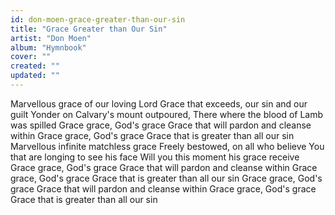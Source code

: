 ```yaml
---
id: don-moen-grace-greater-than-our-sin
title: "Grace Greater than Our Sin"
artist: "Don Moen"
album: "Hymnbook"
cover: ""
created: ""
updated: ""
---
```


Marvellous grace of our loving Lord Grace that exceeds, our sin and our guilt
Yonder on Calvary's mount outpoured,
There where the blood of Lamb was  spilled
Grace grace, God's grace
Grace that will  pardon and cleanse within
Grace grace, God's grace
Grace that is greater than all our sin
Marvellous infinite matchless grace Freely bestowed, on all who believe You that are longing to see his face
Will you this moment his grace receive
Grace grace, God's grace
Grace that will pardon and cleanse within
Grace grace, God's grace
Grace that is greater than all our sin
Grace grace, God's grace
Grace that will pardon and cleanse within
Grace grace, God's grace
Grace that is greater than all our sin